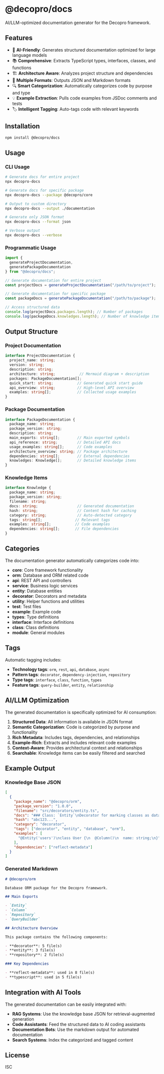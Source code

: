 # @decopro/docs

AI/LLM-optimized documentation generator for the Decopro framework.

## Features

- 🤖 **AI-Friendly**: Generates structured documentation optimized for large language models
- 📚 **Comprehensive**: Extracts TypeScript types, interfaces, classes, and functions
- 🏗️ **Architecture Aware**: Analyzes project structure and dependencies
- 📝 **Multiple Formats**: Outputs JSON and Markdown formats
- 🔍 **Smart Categorization**: Automatically categorizes code by purpose and type
- 💡 **Example Extraction**: Pulls code examples from JSDoc comments and tests
- 🏷️ **Intelligent Tagging**: Auto-tags code with relevant keywords

## Installation

```bash
npm install @decopro/docs
```

## Usage

### CLI Usage

```bash
# Generate docs for entire project
npx decopro-docs

# Generate docs for specific package
npx decopro-docs --package @decopro/core

# Output to custom directory
npx decopro-docs --output ./documentation

# Generate only JSON format
npx decopro-docs --format json

# Verbose output
npx decopro-docs --verbose
```

### Programmatic Usage

```typescript
import {
  generateProjectDocumentation,
  generatePackageDocumentation
} from "@decopro/docs";

// Generate documentation for entire project
const projectDocs = generateProjectDocumentation("/path/to/project");

// Generate documentation for specific package
const packageDocs = generatePackageDocumentation("/path/to/package");

// Access structured data
console.log(projectDocs.packages.length); // Number of packages
console.log(packageDocs.knowledges.length); // Number of knowledge items
```

## Output Structure

### Project Documentation

```typescript
interface ProjectDocumentation {
  project_name: string;
  version: string;
  description: string;
  architecture: string;           // Mermaid diagram + description
  packages: PackageDocumentation[];
  quick_start: string;           // Generated quick start guide
  api_overview: string;          // High-level API overview
  examples: string[];            // Collected usage examples
}
```

### Package Documentation

```typescript
interface PackageDocumentation {
  package_name: string;
  package_version: string;
  description: string;
  main_exports: string[];        // Main exported symbols
  api_reference: string;         // Detailed API docs
  usage_examples: string[];      // Code examples
  architecture_overview: string; // Package architecture
  dependencies: string[];        // External dependencies
  knowledges: Knowledge[];       // Detailed knowledge items
}
```

### Knowledge Items

```typescript
interface Knowledge {
  package_name: string;
  package_version: string;
  filename: string;
  docs: string;                  // Generated documentation
  hash: string;                  // Content hash for caching
  category: string;              // Auto-detected category
  tags: string[];               // Relevant tags
  examples: string[];           // Code examples
  dependencies: string[];       // File dependencies
}
```

## Categories

The documentation generator automatically categorizes code into:

- **core**: Core framework functionality
- **orm**: Database and ORM related code
- **api**: REST API and controllers
- **service**: Business logic services
- **entity**: Database entities
- **decorator**: Decorators and metadata
- **utility**: Helper functions and utilities
- **test**: Test files
- **example**: Example code
- **types**: Type definitions
- **interface**: Interface definitions
- **class**: Class definitions
- **module**: General modules

## Tags

Automatic tagging includes:

- **Technology tags**: `orm`, `rest`, `api`, `database`, `async`
- **Pattern tags**: `decorator`, `dependency-injection`, `repository`
- **Type tags**: `interface`, `class`, `function`, `types`
- **Feature tags**: `query-builder`, `entity`, `relationship`

## AI/LLM Optimization

The generated documentation is specifically optimized for AI consumption:

1. **Structured Data**: All information is available in JSON format
2. **Semantic Categorization**: Code is categorized by purpose and functionality
3. **Rich Metadata**: Includes tags, dependencies, and relationships
4. **Example-Rich**: Extracts and includes relevant code examples
5. **Context-Aware**: Provides architectural context and relationships
6. **Searchable**: Knowledge items can be easily filtered and searched

## Example Output

### Knowledge Base JSON

```json
[
  {
    "package_name": "@decopro/orm",
    "package_version": "1.0.0",
    "filename": "src/decorators/entity.ts",
    "docs": "### Class: `Entity`\nDecorator for marking classes as database entities...",
    "hash": "abc123...",
    "category": "decorator",
    "tags": ["decorator", "entity", "database", "orm"],
    "examples": [
      "@Entity('users')\nclass User {\n  @Column()\n  name: string;\n}"
    ],
    "dependencies": ["reflect-metadata"]
  }
]
```

### Generated Markdown

```markdown
# @decopro/orm

Database ORM package for the Decopro framework.

## Main Exports

- `Entity`
- `Column`
- `Repository`
- `QueryBuilder`

## Architecture Overview

This package contains the following components:

- **decorator**: 5 file(s)
- **entity**: 3 file(s)
- **repository**: 2 file(s)

### Key Dependencies

- **reflect-metadata**: used in 8 file(s)
- **typescript**: used in 5 file(s)
```

## Integration with AI Tools

The generated documentation can be easily integrated with:

- **RAG Systems**: Use the knowledge base JSON for retrieval-augmented generation
- **Code Assistants**: Feed the structured data to AI coding assistants
- **Documentation Bots**: Use the markdown output for automated documentation
- **Search Systems**: Index the categorized and tagged content

## License

ISC
